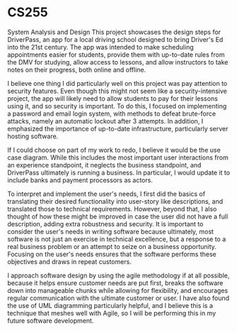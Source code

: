 # CS255
System Analysis and Design
This project showcases the design steps for DriverPass, an app for a local driving school designed to bring Driver's Ed into the 21st century. The app was intended to make scheduling appointments easier for students, provide them with up-to-date rules from the DMV for studying, allow access to lessons, and allow instructors to take notes on their progress, both online and offline. 

I believe one thing I did particularly well on this project was pay attention to security features. Even though this might not seem like a security-intensive project, the app will likely need to allow students to pay for their lessons using it, and so security is important. To do this, I focused on implementing a password and email login system, with methods to defeat brute-force attacks, namely an automatic lockout after 3 attempts. In addition, I emphasized the importance of up-to-date infrastructure, particularly server hosting software. 

If I could choose on part of my work to redo, I believe it would be the use case diagram. While this includes the most important user interactions from an experience standpoint, it neglects the business standpoint, and DriverPass ultimately is running a business. In particular, I would update it to include banks and payment processors as actors. 

To interpret and implement the user's needs, I first did the basics of translating their desired functionality into user-story like descriptions, and translated those to technical requirements. However, beyond that, I also thought of how these might be improved in case the user did not have a full description, adding extra robustness and security. It is important to consider the user's needs in writing software because ultimately, most software is not just an exercise in technical excellence, but a response to a real business problem or an attempt to seize on a business opportunity. Focusing on the user's needs ensures that the software performs these objectives and draws in repeat customers. 

I approach software design by using the agile methodology if at all possible, because it helps ensure customer needs are put first, breaks the software down into manageable chunks while allowing for flexibility, and encourages regular communication with the ultimate customer or user. I have also found the use of UML diagramming particularly helpful, and I believe this is a technique that meshes well with Agile, so I will be performing this in my future software development. 



 
